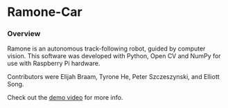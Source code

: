 # Ramone-Car
### Overview
Ramone is an autonomous track-following robot, guided by computer vision.
This software was developed with Python, Open CV and NumPy for use with Raspberry Pi hardware.

Contributors were Elijah Braam, Tyrone He, Peter Szczeszynski, and Elliott Song.

Check out the [demo video](https://youtu.be/ThpBNChmAZE) for more info.
